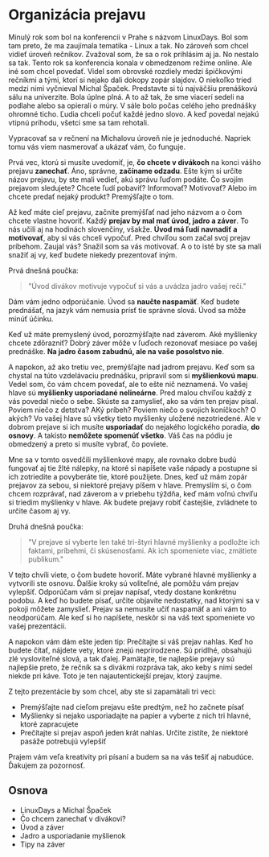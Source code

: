 # Organizácia prejavu
Minulý rok som bol na konferencii v Prahe s názvom LinuxDays. Bol som tam preto, že ma zaujímala tematika - Linux a tak. No zároveň som chcel vidieť úroveň rečníkov. Zvažoval som, že sa o rok prihlásim aj ja. No nestalo sa tak. Tento rok sa konferencia konala v obmedzenom režime online. Ale iné som chcel povedať. Videl som obrovské rozdiely medzi špičkovými rečníkmi a tými, ktorí si nejako dali dokopy zopár slajdov. O niekoľko tried medzi nimi vyčnieval Michal Špaček. Predstavte si tú najväčšiu prenáškovú sálu na univerzite. Bola úplne plná. A to až tak, že sme viacerí sedeli na podlahe alebo sa opierali o múry. V sále bolo počas celého jeho prednášky ohromné ticho. Ľudia chceli počuť každé jedno slovo. A keď povedal nejakú vtipnú príhodu, všetci sme sa tam rehotali.

Vypracovať sa v rečnení na Michalovu úroveň nie je jednoduché. Napriek tomu vás viem nasmerovať a ukázať vám, čo funguje.

Prvá vec, ktorú si musíte uvedomiť, je, **čo chcete v divákoch** na konci vášho prejavu **zanechať**. Áno, správne, **začíname odzadu**. Ešte kým si určíte názov prejavu, by ste mali vedieť, akú správu ľuďom podáte. Čo svojím prejavom sledujete? Chcete ľudí pobaviť? Informovať? Motivovať? Alebo im chcete predať nejaký produkt? Premýšľajte o tom.

Až keď máte cieľ prejavu, začnite premýšľať nad jeho názvom a o čom chcete vlastne hovoriť. Každý **prejav by mal mať úvod, jadro a záver**. To nás učili aj na hodinách slovenčiny, všakže. **Úvod má ľudí navnadiť a motivovať**, aby si vás chceli vypočuť. Pred chvíľou som začal svoj prejav príbehom. Zaujal vás? Snažil som sa vás motivovať. A o to isté by ste sa mali snažiť aj vy, keď budete niekedy prezentovať iným.

Prvá dnešná poučka:

> "Úvod divákov motivuje vypočuť si vás a uvádza jadro vašej reči."

Dám vám jedno odporúčanie. Úvod sa **naučte naspamäť**. Keď budete prednášať, na jazyk vám nemusia prísť tie správne slová. Úvod sa môže minúť účinku.

Keď už máte premyslený úvod, porozmýšľajte nad záverom. Aké myšlienky chcete zdôrazniť? Dobrý záver môže v ľuďoch rezonovať mesiace po vašej prednáške. **Na jadro časom zabudnú, ale na vaše posolstvo nie**.

A napokon, až ako tretiu vec, premýšľajte nad jadrom prejavu. Keď som sa chystal na túto vzdelávaciu prednášku, pripravil som si **myšlienkovú mapu**. Vedel som, čo vám chcem povedať, ale to ešte nič neznamená. Vo vašej hlave sú **myšlienky usporiadané nelineárne**. Pred malou chvíľou každý z vás povedal niečo o sebe. Skúste sa zamyslieť, ako sa vám ten prejav písal. Poviem niečo z detstva? AKý príbeh? Poviem niečo o svojich koníčkoch? O akých? Vo vašej hlave sú všetky tieto myšlienky uložené nezotriedené. Ale v dobrom prejave si ich musíte **usporiadať** do nejakého logického poradia, **do osnovy**. A takisto **nemôžete spomenúť všetko**. Váš čas na pódiu je obmedzený a preto si musíte vybrať, čo poviete.

Mne sa v tomto osvedčili myšlienkové mapy, ale rovnako dobre budú fungovať aj tie žlté nálepky, na ktoré si napíšete vaše nápady a postupne si ich zotriedite a povyberáte tie, ktoré použijete. Dnes, keď už mám zopár prejavov za sebou, si niektoré prejavy píšem v hlave. Premyslím si, o čom chcem rozprávať, nad záverom a v priebehu týždňa, keď mám voľnú chvíľu si triedim myšlienky v hlave. Ak budete prejavy robiť častejšie, zvládnete to určite časom aj vy.

Druhá dnešná poučka:

> "V prejave si vyberte len také tri-štyri hlavné myšlienky a podložte ich faktami, príbehmi, či skúsenosťami. Ak ich spomeniete viac, zmätiete publikum."

V tejto chvíli viete, o čom budete hovoriť. Máte vybrané hlavné myšlienky a vytvorili ste osnovu. Ďalšie kroky sú voliteľné, ale pomôžu vám prejav vylepšiť. Odporúčam vám si prejav napísať, vtedy dostane konkrétnu podobu. A keď ho budete písať, určite objavíte nedostatky, nad ktorými sa v pokoji môžete zamyslieť. Prejav sa nemusíte učiť naspamäť a ani vám to neodporúčam. Ale keď si ho napíšete, neskôr si na váš text spomeniete vo vašej prezentácii.

A napokon vám dám ešte jeden tip: Prečítajte si váš prejav nahlas. Keď ho budete čítať, nájdete vety, ktoré znejú neprirodzene. Sú pridlhé, obsahujú zlé vysloviteľné slová, a tak ďalej. Pamätajte, tie najlepšie prejavy sú najlepšie preto, že rečník sa s divákmi rozpráva tak, ako keby s nimi sedel niekde pri káve. Toto je ten najautentickejší prejav, ktorý zaujme.

Z tejto prezentácie by som chcel, aby ste si zapamätali tri veci:
- Premýšľajte nad cieľom prejavu ešte predtým, než ho začnete písať
- Myšlienky si nejako usporiadajte na papier a vyberte z nich tri hlavné, ktoré zapracujete
- Prečítajte si prejav aspoň jeden krát nahlas. Určite zistíte, že niektoré pasáže potrebujú vylepšiť

Prajem vám veľa kreativity pri písaní a budem sa na vás tešiť aj nabudúce. Ďakujem za pozornosť.


## Osnova
- LinuxDays a Michal Špaček
- Čo chcem zanechať v divákovi?
- Úvod a záver
- Jadro a usporiadanie myšlienok
- Tipy na záver